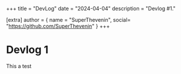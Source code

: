 +++
title = "DevLog"
date = "2024-04-04"
description = "Devlog #1."

[extra]
author = { name = "SuperThevenin", social= "https://github.com/SuperThevenin" }
+++

# Devlog 1
This a test